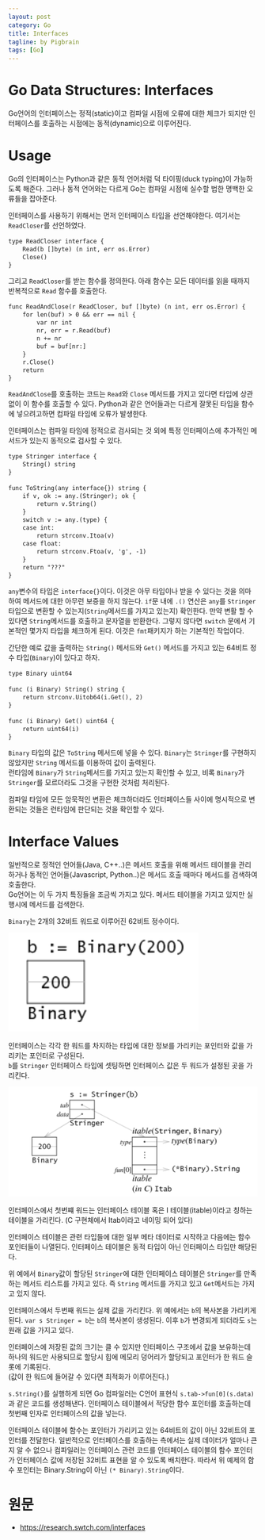 ```yaml
---
layout: post
category: Go
title: Interfaces  
tagline: by Pigbrain
tags: [Go]
---
```

  
<!--more-->
  
# Go Data Structures: Interfaces    
Go언어의 인터페이스는 정적(static)이고 컴파일 시점에 오류에 대한 체크가 되지만 인터페이스를 호출하는 시점에는 동적(dynamic)으로 이루어진다.  

# Usage 
Go의 인터페이스는 Python과 같은 동적 언어처럼 덕 타이핑(duck typing)이 가능하도록 해준다. 그러나 동적 언어와는 다르게 Go는 컴파일 시점에 실수할 법한 명백한 오류들을 잡아준다. 
   
인터페이스를 사용하기 위해서는 먼저 인터페이스 타입을 선언해야한다. 여기서는 `ReadCloser`를 선언하였다. 

```
type ReadCloser interface {
    Read(b []byte) (n int, err os.Error)
    Close()
}
```

그리고 `ReadCloser`를 받는 함수를 정의한다. 아래 함수는 모든 데이터를 읽을 때까지 반복적으로 `Read` 함수를 호출한다.
    
```
func ReadAndClose(r ReadCloser, buf []byte) (n int, err os.Error) {
    for len(buf) > 0 && err == nil {
        var nr int
        nr, err = r.Read(buf)
        n += nr
        buf = buf[nr:]
    }
    r.Close()
    return
}
```    

`ReadAndClose`를 호출하는 코드는 `Read`와 `Close` 메서드를 가지고 있다면 타입에 상관없이 이 함수를 호출할 수 있다. Python과 같은 언어들과는 다르게 잘못된 타입을 함수에 넣으려고하면 컴파일 타임에 오류가 발생한다. 

인터페이스는 컴파일 타임에 정적으로 검사되는 것 외에 특정 인터페이스에 추가적인 메서드가 있는지 동적으로 검사할 수 있다. 

```
type Stringer interface {
    String() string
}

func ToString(any interface{}) string {
    if v, ok := any.(Stringer); ok {
        return v.String()
    }
    switch v := any.(type) {
    case int:
        return strconv.Itoa(v)
    case float:
        return strconv.Ftoa(v, 'g', -1)
    }
    return "???"
}
```

`any`변수의 타입은 `interface{}`이다. 이것은 아무 타입이나 받을 수 있다는 것을 의마하여 메서드에 대한 아무런 보증을 하지 않는다. `if`문 내에 `.()` 연산은 `any`를 `Stringer`타입으로 변환할 수 있는지(`String`메서드를 가지고 있는지) 확인한다. 만약 변활 할 수 있다면 `String`메서드를 호출하고 문자열을 반환한다. 그렇지 않다면 `switch` 문에서 기본적인 몇가지 타입을 체크하게 된다. 이것은 `fmt`패키지가 하는 기본적인 작업이다.

간단한 예로 값을 출력하는 `String()` 메서드와 `Get()` 메서드를 가지고 있는 64비트 정수 타입(`Binary`)이 있다고 하자.

```
type Binary uint64

func (i Binary) String() string {
    return strconv.Uitob64(i.Get(), 2)
}

func (i Binary) Get() uint64 {
    return uint64(i)
}
```   
  
`Binary` 타입의 값은  `ToString` 메서드에 넣을 수 있다. `Binary`는 `Stringer`를 구현하지 않았지만 `String` 메서드를 이용하여 값이 출력된다.  
런타임에 `Binary`가 `String`메서드를 가지고 있는지 확인할 수 있고, 비록 `Binary`가 `Stringer`를 모르더라도 그것을 구현한 것처럼 처리된다.

컴파일 타임에 모든 암묵적인 변환은 체크하더라도 인터페이스들 사이에 명시적으로 변환되는 것들은 런타임에 판단되는 것을 확인할 수 있다.
  
  
# Interface Values 
일반적으로 정적인 언어들(Java, C++..)은 메서드 호출을  위해 메서드 테이블을 관리하거나 동적인 언어들(Javascript, Python..)은 메서드 호출 때마다 메서드를 검색하여 호출한다.   
Go언어는 이 두 가지 특징들을 조금씩 가지고 있다. 메서드 테이블을 가지고 있지만 실행시에 메서드를 검색한다. 
  
  
`Binary`는 2개의 32비트 워드로 이루어진 62비트 정수이다. 
  
<img src="/assets/themes/Snail/img/Go/Interface/binary_value.png" alt="">  
  

인터페이스는 각각 한 워드를 차지하는 타입에 대한 정보를 가리키는 포인터와 값을 가리키는 포인터로 구성된다.  
`b`를 `Stringer` 인터페이스 타입에 셋팅하면 인터페이스 값은 두 워드가 설정된 곳을 가리킨다.

<img src="/assets/themes/Snail/img/Go/Interface/binary_interface.png" alt="">  
  
  
인터페이스에서 첫번쨰 워드는 인터페이스 테이블 혹은 I 테이블(itable)이라고 칭하는 테이블을 가리킨다. (C 구현체에서 Itab이라고 네이밍 되어 있다)

인터페이스 테이블은 관련 타입들에 대한 일부 메타 데이터로 시작하고 다음에는 함수 포인터들이 나열된다. 인터페이스 테이블은 동적 타입이 아닌 인터페이스 타입만 해당된다.  
        
위 예에서 `Binary`값이 할당된 `Stringer`에 대한 인터페이스 테이블은  `Stringer`를 만족하는 메서드 리스트를 가지고 있다. 즉 `String` 메서드를 가지고 있고 `Get`메서드는 가지고 있지 않다.
   
인터페이스에서 두번째 워드는 실제 값을 가리킨다. 위 예에서는 `b`의 복사본을 가리키게 된다. `var s Stringer = b`는 `b`의 복사본이 생성된다. 이후 `b`가 변경되게 되더라도 `s`는 원래 값을 가지고 있다.
  
인터페이스에 저장된 값의 크기는 클 수 있지만 인터페이스 구조에서 값을 보유하는데 하나의 워드만 사용되므로 할당시 힙에 메모리 덩어리가 할당되고 포인터가 한 워드 슬롯에 기록된다.  
(값이 한 워드에 들어갈 수 있다면  최적화가 이루어진다.)  

`s.String()`를 실행하게 되면 Go 컴파일러는 C언어 표현식 `s.tab->fun[0](s.data)`과 같은 코드를 생성해낸다. 인터페이스 테이블에서 적당한 함수 포인터를 호출하는데 첫번째 인자로 인터페이스의 값을 넣는다.
  
인터페이스 테이블에 함수는 포인터가 가리키고 있는 64비트의 값이 아닌 32비트의 포인터를 전달한다. 일반적으로 인터페이스를 호출하는 측에서는 실제 데이터가 얼마나 큰지 알 수 없으나 컴파일러는 인터페이스 관련 코드를 인터페이스 테이블의 함수 포인터가 인터페이스 값에 저장된 32비트 표현을 알 수 있도록 배치한다. 따라서 위 예제의 함수 포인터는 Binary.String이 아닌 `(* Binary).String`이다.
    
# 원문   
* https://research.swtch.com/interfaces